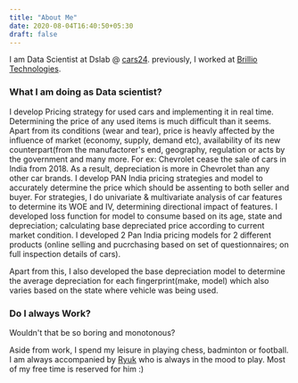 ```yaml
---
title: "About Me"
date: 2020-08-04T16:40:50+05:30
draft: false
---
```


I am Data Scientist at Dslab @ [cars24](https://www.cars24.com/). previously, I worked at [Brillio Technologies](https://www.brillio.com/). 


### What I am doing as Data scientist?
I develop Pricing strategy for used cars and implementing it in real time. Determining the price of any used items is much difficult than it seems. Apart from its conditions (wear and tear), price is heavly affected by the influence of market (economy, supply, demand etc), availability of its new counterpart(from the manufactorer's end, geography, regulation or acts by the government and many more. For ex: Chevrolet cease the sale of cars in India from 2018. As a result, depreciation is more in Chevrolet than any other car brands.
I develop PAN India pricing strategies and model to accurately determine the price which should be assenting to both seller and buyer. 
For strategies, I do univariate & multivariate analysis of car features to determine its WOE and IV, determining directional impact of features. I developed loss function for model to consume based on its age, state and depreciation; calculating base depreciated price according to current market condition. I developed 2 Pan India pricing models for 2 different products (online selling and pucrchasing based on set of questionnaires; on full inspection details of cars).

Apart from this, I also developed the base depreciation model to determine the average depreciation for each fingerprint(make, model) which also varies based on the state where vehicle was being used.


### Do I always Work?

Wouldn't that be so boring and monotonous? 

Aside from work, I spend my leisure in playing chess, badminton or football. I am always accompanied by [Ryuk]() who is always in the mood to play. Most of my free time is reserved for him :)
